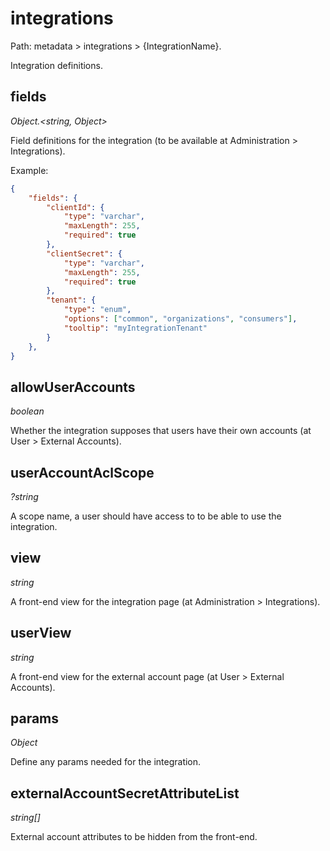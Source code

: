 # integrations

Path: metadata > integrations > {IntegrationName}.

Integration definitions.

## fields

*Object.<string, Object>*

Field definitions for the integration (to be available at Administration > Integrations).

Example:

```json
{
    "fields": {
        "clientId": {
            "type": "varchar",
            "maxLength": 255,
            "required": true
        },
        "clientSecret": {
            "type": "varchar",
            "maxLength": 255,
            "required": true
        },
        "tenant": {
            "type": "enum",
            "options": ["common", "organizations", "consumers"],
            "tooltip": "myIntegrationTenant"
        }
    },
}
```

## allowUserAccounts

*boolean*

Whether the integration supposes that users have their own accounts (at User > External Accounts).

## userAccountAclScope

*?string*

A scope name, a user should have access to to be able to use the integration.

## view

*string*

A front-end view for the integration page (at Administration > Integrations).

## userView

*string*

A front-end view for the external account page (at User > External Accounts).

## params

*Object*

Define any params needed for the integration.

## externalAccountSecretAttributeList

*string[]*

External account attributes to be hidden from the front-end.
